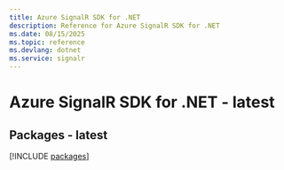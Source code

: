 ```yaml
---
title: Azure SignalR SDK for .NET
description: Reference for Azure SignalR SDK for .NET
ms.date: 08/15/2025
ms.topic: reference
ms.devlang: dotnet
ms.service: signalr
---
```

# Azure SignalR SDK for .NET - latest
## Packages - latest
[!INCLUDE [packages](signalr-index.md)]